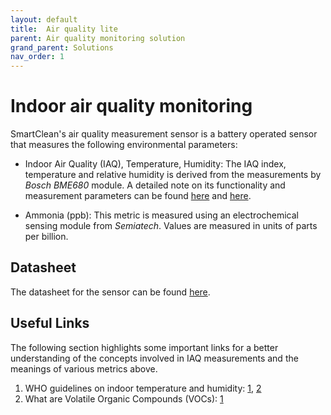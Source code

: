 ```yaml
---
layout: default
title:  Air quality lite
parent: Air quality monitoring solution
grand_parent: Solutions
nav_order: 1
---
```

# Indoor air quality monitoring
SmartClean's air quality measurement sensor is a battery operated sensor that measures the following environmental parameters:

- Indoor Air Quality (IAQ), Temperature, Humidity: The IAQ index, temperature and relative humidity is derived from the measurements by *Bosch BME680* module.
A detailed note on its functionality and measurement parameters can be found [here](https://www.bosch-sensortec.com/media/boschsensortec/downloads/datasheets/bst-bme680-ds001.pdf) and [here](https://www.bosch-sensortec.com/media/boschsensortec/downloads/application_notes_1/bst-bme680-an014.pdf).

- Ammonia (ppb): This metric is measured using an electrochemical sensing module from *Semiatech*. Values are measured in units of parts per billion.

## Datasheet
The datasheet for the sensor can be found [here](https://www.smartclean.io/matrix/pdfs/DATASHEET_AQ-BT-2109.pdf).

## Useful Links
The following section highlights some important links for a better understanding of the concepts involved in IAQ measurements and the meanings of various metrics above.
1. WHO guidelines on indoor temperature and humidity: [1](https://www.euro.who.int/__data/assets/pdf_file/0003/78636/Damp_Mould_Brochure.pdf), [2](https://www.euro.who.int/__data/assets/pdf_file/0017/43325/E92645.pdf)
2. What are Volatile Organic Compounds (VOCs): [1](https://www.epa.gov/indoor-air-quality-iaq/technical-overview-volatile-organic-compounds)
